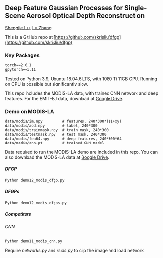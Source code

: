 ## Deep Feature Gaussian Processes for Single-Scene Aerosol Optical Depth Reconstruction
[Shengjie Liu](https://skrisliu.com), [Lu Zhang](https://luzhangstat.github.io/)

This is a GitHub repo at [https://github.com/skrisliu/dfgp](https://github.com/skrisliu/dfgp)


### Key Packages
	torch==2.0.1
	gpytorch==1.11

Tested on Python 3.9, Ubuntu 18.04.6 LTS, with 1080 Ti 11GB GPU. Running on CPU is possible but significantly slow. 

This repo includes the MODIS-LA data, with trained CNN network and deep features. For the EMIT-BJ data, download at [Google Drive](https://drive.google.com/file/d/1BTZcS3HGaDS1ROhEObQK30LHvVZ3qesx/view?usp=drive_link).

### Demo on MODIS-LA
	data/modis/im.npy         # features, 240*300*(11+xy)
	data/modis/aod.npy        # label, 240*300
	data/modis/trainmask.npy  # train mask, 240*300
	data/modis/testmask.npy   # test mask, 240*300
	data/modis/fea64.npy      # deep features, 240*300*64
	data/modis/cnn.pt         # trained CNN model

Data required to run the MODIS-LA demo are included in this repo. You can also download the MODIS-LA data at [Google Drive](https://drive.google.com/file/d/1S1QFvX5_vF57SbiGdCfX-SLQnhC2-ZLg/view?usp=drive_link).

##### DFGP
	Python demo12_modis_dfgp.py


##### DFGPs
	Python demo12_modis_dfgps.py

##### Competitors
###### CNN 
	Python demo11_modis_cnn.py

Require *networks.py* and *rscls.py* to clip the image and load network



